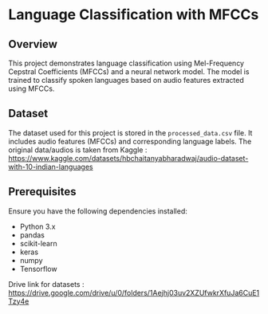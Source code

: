 # Language Classification with MFCCs

## Overview

This project demonstrates language classification using Mel-Frequency Cepstral Coefficients (MFCCs) and a neural network model. The model is trained to classify spoken languages based on audio features extracted using MFCCs.

## Dataset

The dataset used for this project is stored in the `processed_data.csv` file. It includes audio features (MFCCs) and corresponding language labels.
The original data/audios is taken from Kaggle : https://www.kaggle.com/datasets/hbchaitanyabharadwaj/audio-dataset-with-10-indian-languages

## Prerequisites

Ensure you have the following dependencies installed:

- Python 3.x
- pandas
- scikit-learn
- keras
- numpy
- Tensorflow


Drive link for datasets : https://drive.google.com/drive/u/0/folders/1Aejhj03uv2XZUfwkrXfuJa6CuE1Tzy4e